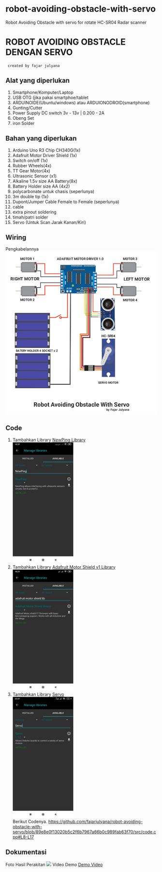 # robot-avoiding-obstacle-with-servo
Robot Avoiding Obstacle with servo for rotate HC-SR04 Radar scanner
# ROBOT AVOIDING OBSTACLE DENGAN SERVO

```
 created by fajar julyana
```

## Alat yang diperlukan

1. Smartphone/Komputer/Laptop
2. USB OTG (jika pakai smartphoe/tablet
3. ARDUINOIDE(Ubuntu/windows) atau ARDUIONODROID(smartphone)
4. Gunting/Cutter
5. Power Supply DC switch 3v - 13v | 0.200 - 2A
6. Obeng Set
7. iron Solder

## Bahan yang diperlukan

1. Arduino Uno R3 Chip CH340G(1x)
2. Adafruit Motor Driver Shield (1x)
3. Switch on/off (1x)
4. Rubber Wheels(4x)
5. TT Gear Motor(4x)
7. Ultrasonic Sensor (x1)
8. Alkaline 1.5v size AA Battery(8x)
9. Battery Holder size AA (4x2)
10. polycarbonate untuk chasis (seperlunya)
11. 3m double tip (1x)
12. Dupont/Jumper Cable Female to Female (seperlunya)
13. cable 
14. extra pinout soldering
15. timah/patri solder
16. Servo (Untuk Scan Jarak Kanan/Kiri)

## Wiring
   Pengkabelannya
   <img src="wiring-robot.png"></img>
## Code

1. Tambahkan Library
   [NewPing Library](https://downloads.arduino.cc/libraries/bitbucket.org/teckel12/NewPing-1.9.7.zip)
    <br/> <img src="NewPing.jpg" width="200" height="400"></img>
2. Tambahkan Library
   [Adafruit Motor Shield v1 Library](https://downloads.arduino.cc/libraries/github.com/adafruit/Adafruit_Motor_Shield_library-1.0.1.zip)
   <br/><img src="Adafruit.jpg" width="200" height="400"></img>
3. Tambahkan Library
   [Servo](https://downloads.arduino.cc/libraries/github.com/arduino-libraries/Servo-1.1.8.zip)
 <br/><img src="Servo.jpg" width="200" height="400"></img>
<br/>Berikut Codenya.
https://github.com/fajarjulyana/robot-avoiding-obstacle-with-servo/blob/89e8e0f13020b5c2f6b7967a66b0c989fab63f70/src/code.cpp#L8-L17

## Dokumentasi
Foto Hasil Perakitan
<img src="dokumentasi/robot-avoiding-obstacle.jpg"></img>
Video Demo
[Demo Video](m.youtube.com)
